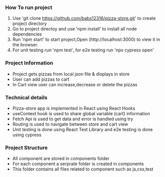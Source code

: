 ### How To run project
1. Use 'git clone https://github.com/babs12316/pizza-store.git' to create project directory
2. Go to project directoy and use 'npm install' to install all node dependencies
3. Run 'npm start' to start project,Open (http://localhost:3000) to view it in the browser.
4. For unit testing run 'npm test', for e2e testing run 'npx cypress open'

### Project Information
- Project gets pizzas from local json file & displays in store 
- User can add pizzas to cart 
- In Cart view user can increase,decrease or delete the pizzas

### Technical details
- Pizza-store app is implemented in React using React Hooks
- useContext hook is used to share global variable (cart) information 
- Fetch Api is used to get data and error is handled using try 
- Routing is used to navigate between store and cart view
- Unit testing is done using React Test Library and e2e testing is done using cypress

### Project Structure
- All component are stored in components folder
- For each component a serprate folder is created in components
- This folder contains all files related to component such as js,css,test
